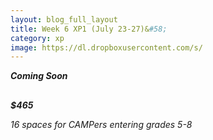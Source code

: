 ```yaml
---
layout: blog_full_layout
title: Week 6 XP1 (July 23-27)&#58; 
category: xp
image: https://dl.dropboxusercontent.com/s/
---
```


**_Coming Soon_**

## 



**_$465_**

*16 spaces for CAMPers entering grades 5-8*

